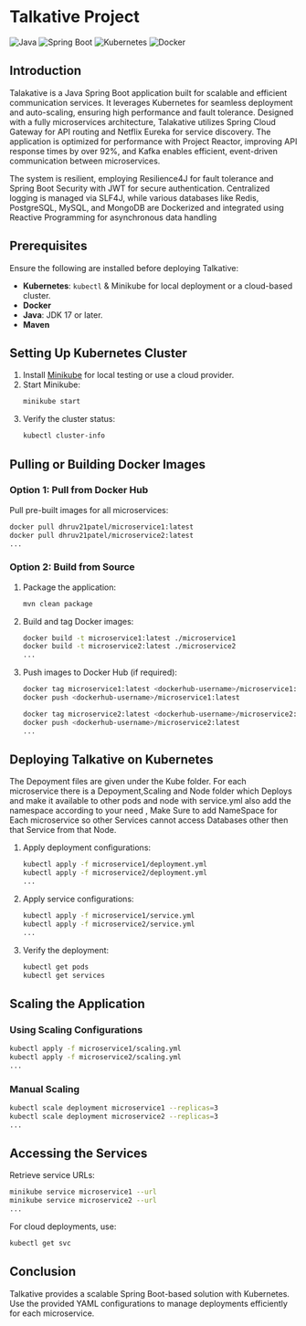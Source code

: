 # Talkative Project

![Java](https://img.shields.io/badge/Java-17-blue)
![Spring Boot](https://img.shields.io/badge/Spring%20Boot-2.7-green)
![Kubernetes](https://img.shields.io/badge/Kubernetes-Deployment-blue)
![Docker](https://img.shields.io/badge/Docker-Image%20Available-blue)

## Introduction
Talakative is a Java Spring Boot application built for scalable and efficient communication services. It leverages Kubernetes for seamless deployment and auto-scaling, ensuring high performance and fault tolerance. Designed with a fully microservices architecture, Talakative utilizes Spring Cloud Gateway for API routing and Netflix Eureka for service discovery. The application is optimized for performance with Project Reactor, improving API response times by over 92%, and Kafka enables efficient, event-driven communication between microservices.

The system is resilient, employing Resilience4J for fault tolerance and Spring Boot Security with JWT for secure authentication. Centralized logging is managed via SLF4J, while various databases like Redis, PostgreSQL, MySQL, and MongoDB are Dockerized and integrated using Reactive Programming for asynchronous data handling

## Prerequisites
Ensure the following are installed before deploying Talkative:

- **Kubernetes**: `kubectl` & Minikube for local deployment or a cloud-based cluster.
- **Docker**
- **Java**: JDK 17 or later.
- **Maven**

## Setting Up Kubernetes Cluster
1. Install [Minikube](https://minikube.sigs.k8s.io/docs/start/) for local testing or use a cloud provider.
2. Start Minikube:
    ```sh
    minikube start
    ```
3. Verify the cluster status:
    ```sh
    kubectl cluster-info
    ```

## Pulling or Building Docker Images

### Option 1: Pull from Docker Hub
Pull pre-built images for all microservices:
```sh
docker pull dhruv21patel/microservice1:latest
docker pull dhruv21patel/microservice2:latest
...
```

### Option 2: Build from Source
1. Package the application:
    ```sh
    mvn clean package
    ```
2. Build and tag Docker images:
    ```sh
    docker build -t microservice1:latest ./microservice1
    docker build -t microservice2:latest ./microservice2
    ...
    ```
3. Push images to Docker Hub (if required):
    ```sh
    docker tag microservice1:latest <dockerhub-username>/microservice1:latest
    docker push <dockerhub-username>/microservice1:latest

    docker tag microservice2:latest <dockerhub-username>/microservice2:latest
    docker push <dockerhub-username>/microservice2:latest
    ...
    ```

## Deploying Talkative on Kubernetes

The Depoyment files are given under the Kube folder. For each microservice there is a Depoyment,Scaling and Node folder which Deploys and make it available to other pods and node with service.yml also add the namespace according to your need , Make Sure to add NameSpace for Each microservice so other Services cannot access Databases other then that Service from that Node.

1. Apply deployment configurations:
    ```sh
    kubectl apply -f microservice1/deployment.yml
    kubectl apply -f microservice2/deployment.yml
    ...
    ```
2. Apply service configurations:
    ```sh
    kubectl apply -f microservice1/service.yml
    kubectl apply -f microservice2/service.yml
    ...
    ```
3. Verify the deployment:
    ```sh
    kubectl get pods
    kubectl get services
    ```

## Scaling the Application
### Using Scaling Configurations
```sh
kubectl apply -f microservice1/scaling.yml
kubectl apply -f microservice2/scaling.yml
...
```

### Manual Scaling
```sh
kubectl scale deployment microservice1 --replicas=3
kubectl scale deployment microservice2 --replicas=3
...
```

## Accessing the Services
Retrieve service URLs:
```sh
minikube service microservice1 --url
minikube service microservice2 --url
...
```
For cloud deployments, use:
```sh
kubectl get svc
```

## Conclusion
Talkative provides a scalable Spring Boot-based solution with Kubernetes. Use the provided YAML configurations to manage deployments efficiently for each microservice.
